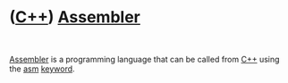 
 

 

 

 

 

([C++](Cpp.md)) [Assembler](CppAssembler.md)
==============================================

 

[Assembler](CppAssembler.md) is a programming language that can be
called from [C++](Cpp.md) using the [asm](CppAsm.md)
[keyword](CppKeyword.md).

 

 

 

 

 

 


